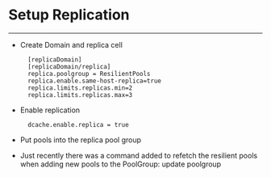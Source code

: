 # Setup Replication

---

* Create Domain and replica cell

	    [replicaDomain]
	    [replicaDomain/replica]
		replica.poolgroup = ResilientPools
		replica.enable.same-host-replica=true
		replica.limits.replicas.min=2
		replica.limits.replicas.max=3

* Enable replication

        dcache.enable.replica = true

* Put pools into the replica pool group

* Just recently there was a command added to refetch the resilient pools when adding new pools to the PoolGroup: update poolgroup

